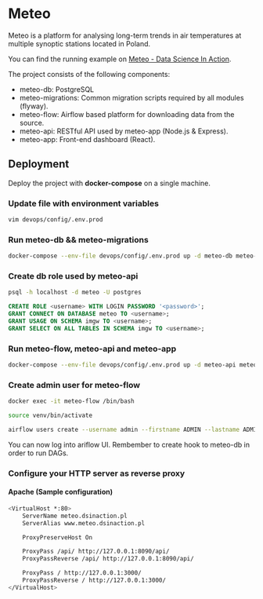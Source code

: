 # Meteo

Meteo is a platform for analysing long-term trends in air temperatures at multiple synoptic stations located in Poland.

You can find the running example on [Meteo - Data Science In Action](https://meteo.dsinaction.pl).

The project consists of the following components:

- meteo-db: PostgreSQL
- meteo-migrations: Common migration scripts required by all modules (flyway).
- meteo-flow: Airflow based platform for downloading data from the source.
- meteo-api: RESTful API used by meteo-app (Node.js & Express).
- meteo-app: Front-end dashboard (React). 

## Deployment

Deploy the project with **docker-compose** on a single machine.

### Update file with environment variables

```bash
vim devops/config/.env.prod
```

### Run meteo-db && meteo-migrations

```bash
docker-compose --env-file devops/config/.env.prod up -d meteo-db meteo-migrations
```

### Create db role used by meteo-api

```bash
psql -h localhost -d meteo -U postgres
```

```sql
CREATE ROLE <username> WITH LOGIN PASSWORD '<password>';
GRANT CONNECT ON DATABASE meteo TO <username>;
GRANT USAGE ON SCHEMA imgw TO <username>;
GRANT SELECT ON ALL TABLES IN SCHEMA imgw TO <username>;
```

### Run meteo-flow, meteo-api and meteo-app

```bash
docker-compose --env-file devops/config/.env.prod up -d meteo-api meteo-app meteo-flow
```

### Create admin user for meteo-flow

```bash
docker exec -it meteo-flow /bin/bash

source venv/bin/activate

airflow users create --username admin --firstname ADMIN --lastname ADMIN --role Admin --email admin@dsinaction.pl
```

You can now log into ariflow UI. Rembember to create hook to meteo-db in order to run DAGs.

### Configure your HTTP server as reverse proxy

#### Apache (Sample configuration)

```bash
<VirtualHost *:80>
    ServerName meteo.dsinaction.pl
    ServerAlias www.meteo.dsinaction.pl

    ProxyPreserveHost On

    ProxyPass /api/ http://127.0.0.1:8090/api/
    ProxyPassReverse /api/ http://127.0.0.1:8090/api/

    ProxyPass / http://127.0.0.1:3000/
    ProxyPassReverse / http://127.0.0.1:3000/
</VirtualHost>
```
